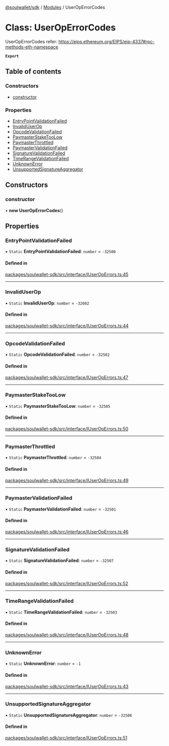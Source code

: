 [@soulwallet/sdk](../README.md) / [Modules](../modules.md) / UserOpErrorCodes

# Class: UserOpErrorCodes

UserOpErrorCodes
refer: https://eips.ethereum.org/EIPS/eip-4337#rpc-methods-eth-namespace

**`Export`**

## Table of contents

### Constructors

- [constructor](UserOpErrorCodes.md#constructor)

### Properties

- [EntryPointValidationFailed](UserOpErrorCodes.md#entrypointvalidationfailed)
- [InvalidUserOp](UserOpErrorCodes.md#invaliduserop)
- [OpcodeValidationFailed](UserOpErrorCodes.md#opcodevalidationfailed)
- [PaymasterStakeTooLow](UserOpErrorCodes.md#paymasterstaketoolow)
- [PaymasterThrottled](UserOpErrorCodes.md#paymasterthrottled)
- [PaymasterValidationFailed](UserOpErrorCodes.md#paymastervalidationfailed)
- [SignatureValidationFailed](UserOpErrorCodes.md#signaturevalidationfailed)
- [TimeRangeValidationFailed](UserOpErrorCodes.md#timerangevalidationfailed)
- [UnknownError](UserOpErrorCodes.md#unknownerror)
- [UnsupportedSignatureAggregator](UserOpErrorCodes.md#unsupportedsignatureaggregator)

## Constructors

### constructor

• **new UserOpErrorCodes**()

## Properties

### EntryPointValidationFailed

▪ `Static` **EntryPointValidationFailed**: `number` = `-32500`

#### Defined in

[packages/soulwallet-sdk/src/interface/IUserOpErrors.ts:45](https://github.com/SoulWallet/soulwalletlib/blob/38adfd4/packages/soulwallet-sdk/src/interface/IUserOpErrors.ts#L45)

___

### InvalidUserOp

▪ `Static` **InvalidUserOp**: `number` = `-32602`

#### Defined in

[packages/soulwallet-sdk/src/interface/IUserOpErrors.ts:44](https://github.com/SoulWallet/soulwalletlib/blob/38adfd4/packages/soulwallet-sdk/src/interface/IUserOpErrors.ts#L44)

___

### OpcodeValidationFailed

▪ `Static` **OpcodeValidationFailed**: `number` = `-32502`

#### Defined in

[packages/soulwallet-sdk/src/interface/IUserOpErrors.ts:47](https://github.com/SoulWallet/soulwalletlib/blob/38adfd4/packages/soulwallet-sdk/src/interface/IUserOpErrors.ts#L47)

___

### PaymasterStakeTooLow

▪ `Static` **PaymasterStakeTooLow**: `number` = `-32505`

#### Defined in

[packages/soulwallet-sdk/src/interface/IUserOpErrors.ts:50](https://github.com/SoulWallet/soulwalletlib/blob/38adfd4/packages/soulwallet-sdk/src/interface/IUserOpErrors.ts#L50)

___

### PaymasterThrottled

▪ `Static` **PaymasterThrottled**: `number` = `-32504`

#### Defined in

[packages/soulwallet-sdk/src/interface/IUserOpErrors.ts:49](https://github.com/SoulWallet/soulwalletlib/blob/38adfd4/packages/soulwallet-sdk/src/interface/IUserOpErrors.ts#L49)

___

### PaymasterValidationFailed

▪ `Static` **PaymasterValidationFailed**: `number` = `-32501`

#### Defined in

[packages/soulwallet-sdk/src/interface/IUserOpErrors.ts:46](https://github.com/SoulWallet/soulwalletlib/blob/38adfd4/packages/soulwallet-sdk/src/interface/IUserOpErrors.ts#L46)

___

### SignatureValidationFailed

▪ `Static` **SignatureValidationFailed**: `number` = `-32507`

#### Defined in

[packages/soulwallet-sdk/src/interface/IUserOpErrors.ts:52](https://github.com/SoulWallet/soulwalletlib/blob/38adfd4/packages/soulwallet-sdk/src/interface/IUserOpErrors.ts#L52)

___

### TimeRangeValidationFailed

▪ `Static` **TimeRangeValidationFailed**: `number` = `-32503`

#### Defined in

[packages/soulwallet-sdk/src/interface/IUserOpErrors.ts:48](https://github.com/SoulWallet/soulwalletlib/blob/38adfd4/packages/soulwallet-sdk/src/interface/IUserOpErrors.ts#L48)

___

### UnknownError

▪ `Static` **UnknownError**: `number` = `-1`

#### Defined in

[packages/soulwallet-sdk/src/interface/IUserOpErrors.ts:43](https://github.com/SoulWallet/soulwalletlib/blob/38adfd4/packages/soulwallet-sdk/src/interface/IUserOpErrors.ts#L43)

___

### UnsupportedSignatureAggregator

▪ `Static` **UnsupportedSignatureAggregator**: `number` = `-32506`

#### Defined in

[packages/soulwallet-sdk/src/interface/IUserOpErrors.ts:51](https://github.com/SoulWallet/soulwalletlib/blob/38adfd4/packages/soulwallet-sdk/src/interface/IUserOpErrors.ts#L51)
